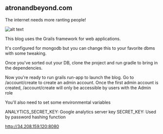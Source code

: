 ## atronandbeyond.com

The internet needs more ranting people!

![alt text](https://s3-us-west-2.amazonaws.com/atronandbeyond/im-doing-my-part.png)

This blog uses the Grails framework for web applications.

It's configured for mongodb but you can change this to your favorite dbms with some tweaking.

Once you've sorted out your DB, clone the project and run gradle to bring in the dependencies. 

Now you're ready to run grails run-app to launch the blog.  Go to /account/create to create an admin account.  Once the first admin account is created, /account/create will only be accessible by users with the Admin role

You'll also need to set some environmental variables

ANALYTICS_SECRET_KEY: Google analytics server key
SECRET_KEY: Used by password hashing function

http://34.208.159.120:8080


